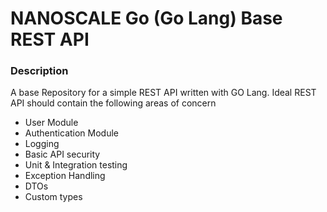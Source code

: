 # NANOSCALE Go (Go Lang) Base REST API

### Description

A base Repository for a simple REST API written with GO Lang.
Ideal REST API should contain the following areas of concern

- User Module
- Authentication Module
- Logging
- Basic API security
- Unit & Integration testing
- Exception Handling
- DTOs
- Custom types

